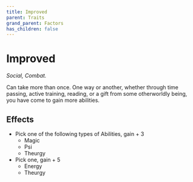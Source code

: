 ```yaml
---
title: Improved
parent: Traits
grand_parent: Factors
has_children: false
---
```


# Improved

*Social, Combat.*

Can take more than once. One way or another, whether through time passing, active training, reading, or a gift from some otherworldly being, you have come to gain more abilities.

## Effects

* Pick one of the following types of Abilities, gain + 3
  * Magic
  * Psi
  * Theurgy
* Pick one, gain + 5
  * Energy
  * Theurgy
